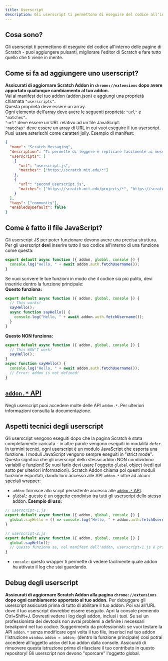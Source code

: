 ```yaml
---
title: Userscript
description: Gli userscript ti permettono di eseguire del codice all'interno delle pagine di Scratch - puoi aggiungere pulsanti, migliorare l'editor di Scratch e fare tutto quello che ti viene in mente.
---
```

## Cosa sono?
Gli userscript ti permettono di eseguire del codice all'interno delle pagine di Scratch - puoi aggiungere pulsanti, migliorare l'editor di Scratch e fare tutto quello che ti viene in mente.

## Come si fa ad aggiungere uno userscript?
**Assicurati di aggiornare Scratch Addon in `chrome://extensions` dopo avere apportato qualunque cambiamento al tuo addon.**  
Vai al manifest del tuo addon (addon.json) e aggiungi una proprietà chiamata `"userscripts"`.  
Questa proprietà deve essere un array.  
Ogni elemento dell'array deve avere le seguenti proprietà: `"url"` e `"matches"`.  
`"url"` deve essere un URL relativo ad un file JavaScript.  
`"matches"` deve essere un array di URL in cui vuoi eseguire il tuo userscript. Puoi usare asterischi come caratteri jolly.
Esempio di manifest:
```json
{
  "name": "Scratch Messaging",
  "description": "Ti permette di leggere e replicare facilmente ai messaggi Scratch.",
  "userscripts": [
    {
      "url": "userscript.js",
      "matches": ["https://scratch.mit.edu/*"]
    },
    {
      "url": "second_userscript.js",
      "matches": ["https://scratch.mit.edu/projects/*", "https://scratch.mit.edu/users/*"]
    }
  ],
  "tags": ["community"],
  "enabledByDefault": false
}
```

## Come è fatto il file JavaScript?
Gli userscript JS per poter funzionare devono avere una precisa struttura.  
Per gli userscript **devi** inserire tutto il tuo codice all'interno di una funzione come questa:
```js
export default async function ({ addon, global, console }) {
  console.log("Hello, " + await addon.auth.fetchUsername());
}
```
Se vuoi scrivere le tue funzioni in modo che il codice sia più pulito, devi inserirle dentro la funzione principale:  
**Questo funziona:**
```js
export default async function ({ addon, global, console }) {
  // This works!
  sayHello();
  async function sayHello() {
    console.log("Hello, " + await addon.auth.fetchUsername());
  }
}
```
**Questo NON funziona:**
```js
export default async function ({ addon, global, console }) {
  // This WON'T work!
  sayHello();
}
async function sayHello() {
  console.log("Hello, " + await addon.auth.fetchUsername());
  // Error: addon is not defined!
}
```

## [`addon.*` API](/docs/developing/addon-apis-reference)
Negli userscript puoi accedere molte delle API `addon.*`. Per ulteriori informazioni consulta la documentazione.

## Aspetti tecnici degli userscript
Gli userscript vengono eseguiti dopo che la pagina Scratch è stata completamente caricata - in altre parole vengono eseguiti in modalità `defer`.
In termini tecnici, ogni userscript è un modulo JavaScript che esporta una funzione. I moduli JavaScript vengono sempre eseguiti in "strict mode".  
Questo significa che gli userscript dello stesso addon NON condividono variabili e funzioni! Se vuoi farlo devi usare l'oggetto `global` object (vedi qui sotto per ulteriori informazioni).
Scratch Addon chiama poi questi moduli funzione esportati, dando loro accesso alle API `addon.*` oltre ad alcuni speciali wrapper:
- `addon`: fornisce allo script persistente accesso alle [`addon.*` API](/docs/developing/addon-apis-reference).
- `global`: questo è un oggetto condiviso tra tutti gli userscript dello stesso addon. **Esempio di uso:**
```js
// userscript-1.js
export default async function ({ addon, global, console }) {
  global.sayHello = () => console.log("Hello, " + addon.auth.fetchUsername());
}

// userscript-2.js
export default async function ({ addon, global, console }) {
  global.sayHello();
  // Questo funziona se, nel manifest dell'addon, userscript-1.js è prima di userscript-2.js nell'array userscripts.
}
```
- `console`: questo wrapper ti permette di vedere facilmente quale addon ha attivato il log che stai guardando.

## Debug degli userscript
**Assicurati di aggiornare Scratch Addon alla pagina `chrome://extensions` dopo ogni cambiamento apportato al tuo addon.** 
Per debuggare gli userscript assicurati prima di tutto di abilitare il tuo addon. 
Poi vai all'URL dove il tuo userscript dovrebbe essere eseguito.
Apri la console premendo Ctrl+Shift+J. 
Dovresti vedere i log degli addon, inclusi i tuoi. Se sei un professionista dei devtools non avrai problemi a definire i necessari breakpoint nel tuo codice. 
Suggerimento da professionisti: se vuoi testare la API `addon.*` senza modificare ogni volta il tuo file, inserisci nel tuo addon l'istruzione `window.addon = addon;` (dentro la funzione principale) così potrai accedere all'oggetto `addon` del tuo addon dalla console. Assicurati di rimuovere questa istruzione prima di rilasciare il tuo contributo in questo repository! Gli userscript non devono "sporcare" l'oggetto global.
